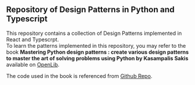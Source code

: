 ## Repository of Design Patterns in Python and Typescript

This repository contains a collection of Design Patterns implemented in React and Typescrpt. <br>
To learn the patterns implemented in this repository, you may refer to the book **Mastering Python design patterns : create various design patterns to master the art of solving problems using Python
by Kasampalis Sakis** available on [OpenLib](https://archive.org/details/masteringpythond0000kasa/).

The code used in the book is referenced from [Github Repo](https://github.com/PacktPublishing/Mastering-Python-Design-Patterns-Second-Edition).
